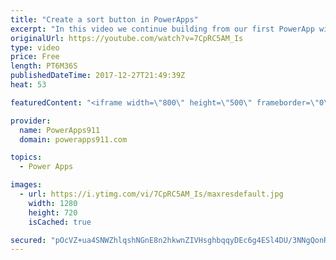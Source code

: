 ```yaml
---
title: "Create a sort button in PowerApps"
excerpt: "In this video we continue building from our first PowerApp with SharePoint and look at how the sort button works. This exposes us to contextual variables and my tricks for figuring out what is going on. Pretty fun stuff.  Link to the video on making your first PowerApp with SharePoint. https://youtu.be/BnYe_7fpZRM"
originalUrl: https://youtube.com/watch?v=7CpRC5AM_Is
type: video
price: Free
length: PT6M36S
publishedDateTime: 2017-12-27T21:49:39Z
heat: 53

featuredContent: "<iframe width=\"800\" height=\"500\" frameborder=\"0\" src=\"https://www.youtube.com/embed/7CpRC5AM_Is\" allow=\"accelerometer; autoplay; encrypted-media; gyroscope; picture-in-picture\" allowfullscreen></iframe>"

provider:
  name: PowerApps911
  domain: powerapps911.com

topics:
  - Power Apps

images:
  - url: https://i.ytimg.com/vi/7CpRC5AM_Is/maxresdefault.jpg
    width: 1280
    height: 720
    isCached: true

secured: "pOcVZ+ua4SNWZhlqshNGnE8n2hkwnZIVHsghbqqyDEc6g4ESl4DU/3NNgQonR7Aqs397XbPCFuj6AfRmcWtEBihVe7qR7ri8H5J2+draPpJ+3MOwLTXahpivfUGKF+e3ANN+NMKLCPLRgMso/Hl+LvGUFALR4aIp9c81Wk78EYEau9OuIu8DlKJfJRM44bXRwrA5jZpM2t4u9YeypLBr7qFZANfcMje+dAGcChIc3m/1Alxe0AzWuPBNmMCnkt/u4nwvCU1DRPDV+kcRgHkrQX7b4JECmQvzC7cP4A+LJK2oCfK5MeeqQyVg4AvflJcItJ7kJorjMitQoE8rFhy5eJofdQUidhyjZUR6PSTfUg20AXFIL71lRKYAXhlziPJx9yN++QckiqnMdwMTm2okPNEvCr4FFo8uBl7DTF84UuI=;K3LgZ3Ac9fgoIiCHKbcK2w=="
---
```


